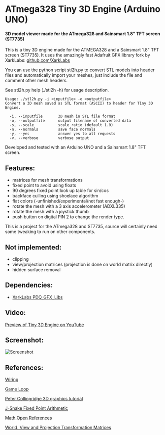 # ATmega328 Tiny 3D Engine (Arduino UNO)
 
#### 3D model viewer made for the ATmega328 and Sainsmart 1.8" TFT screen (ST7735)

This is a tiny 3D engine made for the ATMEGA328 and a Sainsmart 1.8" TFT screen (ST7735).
It uses the amazingly fast Adafruit GFX library fork by XarkLabs: [github.com/XarkLabs](https://github.com/XarkLabs)

You can use the python script stl2h.py to convert STL models into header files and automatically import your meshes, just include the file and comment other mesh headers.

See stl2h.py help (./stl2h -h) for usage description.

```
Usage: ./stl2h.py -i <inputfile> -o <outputfile>
Convert a 3D mesh saved as STL format (ASCII) to header for Tiny 3D Engine.

  -i, --inputfile       3D mesh in STL file format
  -o, --outputfile      output filename of converted data
  -s, --scale           scale ratio (default 1.0)
  -n, --normals         save face normals
  -y, --yes             answer yes to all requests
  -v, --verbose         verbose output
```

Developed and tested with an Arduino UNO and a Sainsmart 1.8" TFT screen.

## Features:
* matrices for mesh transformations
* fixed point to avoid using floats
* 90 degrees fixed point look up table for sin/cos
* backface culling using shoelace algorithm
* flat colors (-unfinished/experimental/not fast enough-)
* rotate the mesh with a 3 axis accelerometer (ADXL335)
* rotate the mesh with a joystick thumb
* push button on digital PIN 2 to change the render type.

This is a project for the ATmega328 and ST7735, source will certainly need some tweaking to run on other components.

## Not implemented:
* clipping
* view/projection matrices (projection is done on world matrix directly)
* hidden surface removal

## Dependencies:
* [XarkLabs PDQ_GFX_Libs](https://github.com/XarkLabs/PDQ_GFX_Libs)

## Video:
[Preview of Tiny 3D Engine on YouTube](https://youtu.be/8nZam2jpIqw)

## Screenshot:
![Screenshot](https://raw.githubusercontent.com/mrt-prodz/ATmega328-Tiny-3D-Engine/master/screenshot.jpg)

## References:
[Wiring](http://www.tweaking4all.com/hardware/arduino/sainsmart-arduino-color-display)

[Game Loop](http://www.koonsolo.com/news/dewitters-gameloop)

[Peter Collingridge 3D graphics tutorial](http://petercollingridge.appspot.com/3D-tutorial)

[J-Snake Fixed Point Arithmetic](http://forums.tigsource.com/index.php?topic=35880.0)

[Math Open References](http://www.mathopenref.com/coordpolygonarea.html)

[World, View and Projection Transformation Matrices](http://www.codinglabs.net/article_world_view_projection_matrix.aspx)
